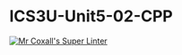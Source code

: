 # ICS3U-Unit5-02-CPP

[![Mr Coxall's Super Linter](https://github.com/Tyler-Bell/ICS3U-Unit5-02-CPP/workflows/Mr%20Coxall's%20Super%20Linter/badge.svg)](https://github.com/Tyler-Bell/ICS3U-Unit5-02-CPP/actions/)

